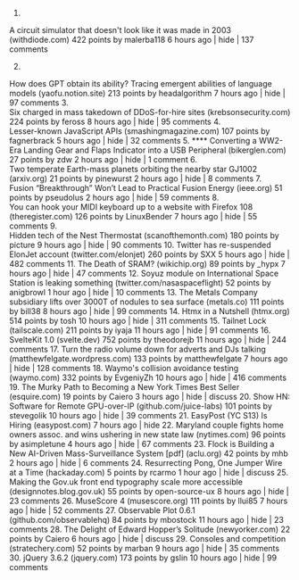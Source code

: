1.	
A circuit simulator that doesn't look like it was made in 2003 (withdiode.com)
422 points by malerba118 6 hours ago | hide | 137 comments



2.	
How does GPT obtain its ability? Tracing emergent abilities of language models (yaofu.notion.site)
213 points by headalgorithm 7 hours ago | hide | 97 comments
3.	
Six charged in mass takedown of DDoS-for-hire sites (krebsonsecurity.com)
224 points by feross 8 hours ago | hide | 95 comments
4.	
Lesser-known JavaScript APIs (smashingmagazine.com)
107 points by fagnerbrack 5 hours ago | hide | 32 comments
5.	****
Converting a WW2-Era Landing Gear and Flaps Indicator into a USB Peripheral (bikerglen.com)
27 points by zdw 2 hours ago | hide | 1 comment
6.	
Two temperate Earth-mass planets orbiting the nearby star GJ1002 (arxiv.org)
21 points by pinewurst 2 hours ago | hide | 8 comments
7.	
Fusion “Breakthrough” Won’t Lead to Practical Fusion Energy (ieee.org)
51 points by pseudolus 2 hours ago | hide | 59 comments
8.	
You can hook your MIDI keyboard up to a website with Firefox 108 (theregister.com)
126 points by LinuxBender 7 hours ago | hide | 55 comments
9.	
Hidden tech of the Nest Thermostat (scanofthemonth.com)
180 points by picture 9 hours ago | hide | 90 comments
10.	
Twitter has re-suspended ElonJet account (twitter.com/elonjet)
260 points by SXX 5 hours ago | hide | 482 comments
11.	
The Death of SRAM? (wikichip.org)
89 points by _hypx 7 hours ago | hide | 47 comments
12.	
Soyuz module on International Space Station is leaking something (twitter.com/nasaspaceflight)
52 points by anigbrowl 1 hour ago | hide | 10 comments
13.	
The Metals Company subsidiary lifts over 3000T of nodules to sea surface (metals.co)
111 points by bill38 8 hours ago | hide | 99 comments
14.	
Htmx in a Nutshell (htmx.org)
514 points by tosh 10 hours ago | hide | 311 comments
15.	
Tailnet Lock (tailscale.com)
211 points by iyaja 11 hours ago | hide | 91 comments
16.	
SvelteKit 1.0 (svelte.dev)
752 points by theodorejb 11 hours ago | hide | 244 comments
17.	
Turn the radio volume down for adverts and DJs talking (matthewfelgate.wordpress.com)
133 points by matthewfelgate 7 hours ago | hide | 128 comments
18.	
Waymo's collision avoidance testing (waymo.com)
332 points by EvgeniyZh 10 hours ago | hide | 416 comments
19.	
The Murky Path to Becoming a New York Times Best Seller (esquire.com)
19 points by Caiero 3 hours ago | hide | discuss
20.	
Show HN: Software for Remote GPU-over-IP (github.com/juice-labs)
101 points by stevegolik 10 hours ago | hide | 39 comments
21.		EasyPost (YC S13) Is Hiring (easypost.com)
7 hours ago | hide
22.	
Maryland couple fights home owners assoc. and wins ushering in new state law (nytimes.com)
96 points by asimpletune 4 hours ago | hide | 67 comments
23.	
Flock is Building a New AI-Driven Mass-Surveillance System [pdf] (aclu.org)
42 points by mhb 2 hours ago | hide | 6 comments
24.	
Resurrecting Pong, One Jumper Wire at a Time (hackaday.com)
5 points by rcarmo 1 hour ago | hide | discuss
25.	
Making the Gov.uk front end typography scale more accessible (designnotes.blog.gov.uk)
55 points by open-source-ux 8 hours ago | hide | 23 comments
26.	
MuseScore 4 (musescore.org)
111 points by llui85 7 hours ago | hide | 52 comments
27.	
Observable Plot 0.6.1 (github.com/observablehq)
84 points by mbostock 11 hours ago | hide | 23 comments
28.	
The Delight of Edward Hopper’s Solitude (newyorker.com)
22 points by Caiero 6 hours ago | hide | discuss
29.	
Consoles and competition (stratechery.com)
52 points by marban 9 hours ago | hide | 35 comments
30.	
jQuery 3.6.2 (jquery.com)
173 points by gslin 10 hours ago | hide | 99 comments